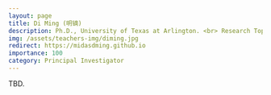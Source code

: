 ```yaml
---
layout: page
title: Di Ming (明镝)
description: Ph.D., University of Texas at Arlington. <br> Research Topic&#58; Machine Learning, Optimization, and AI Security.
img: /assets/teachers-img/diming.jpg
redirect: https://midasdming.github.io
importance: 100
category: Principal Investigator
---
```


TBD.
